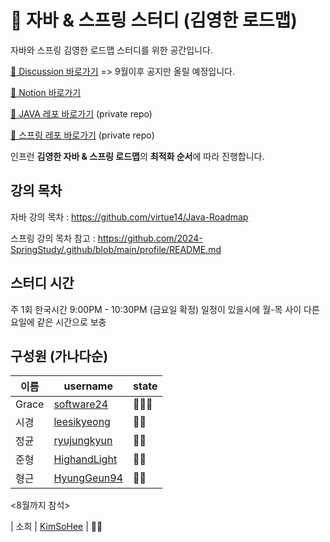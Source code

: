 
# 🌱 자바 & 스프링 스터디 (김영한 로드맵) 


자바와 스프링 김영한 로드맵 스터디를 위한 공간입니다. 


[📒 Discussion 바로가기](https://github.com/orgs/JAVA-SPRING-STUDY-GROUP/discussions) => 9월이후 공지만 올릴 예정입니다. 

[📒 Notion 바로가기](https://www.notion.so/Update-9-00-11-00-265e7ecf764a805d9001d0a54704da3a#265e7ecf764a81458fd6c1a1a0e88c1c) 

[📒 JAVA 레포 바로가기](https://github.com/JAVA-SPRING-STUDY-GROUP/java) (private repo)

[📒 스프링 레포 바로가기](https://github.com/JAVA-SPRING-STUDY-GROUP/spring) (private repo)



인프런 **김영한 자바 & 스프링 로드맵**의 **최적화 순서**에 따라 진행합니다.  




## 강의 목차

자바 강의 목차 : https://github.com/virtue14/Java-Roadmap


스프링 강의 목차 참고 : https://github.com/2024-SpringStudy/.github/blob/main/profile/README.md




## 스터디 시간 

  주 1회  한국시간 9:00PM - 10:30PM  (금요일 확정) 
  일정이 있을시에 월-목 사이 다른 요일에 같은 시간으로 보충 




## 구성원 (가나다순)

| 이름 | username | state |
| --- | --- | --- |
| Grace | [software24](https://github.com/swdevelop24) |   👨‍💻👑  |
| 시경 | [leesikyeong](https://github.com/leesikyeong) | 👨‍💻  |
| 정균 | [ryujungkyun](https://github.com/ryujungkyun)  |  👨‍💻  |
| 준형 | [HighandLight](https://github.com/HighandLight) | 👨‍💻  |
| 형근 | [HyungGeun94](https://github.com/HyungGeun94) | 👨‍💻  |


<8월까지 참석>

| 소희 | [KimSoHee](https://github.com/BillionDollarSohee) | 👨‍💻   



